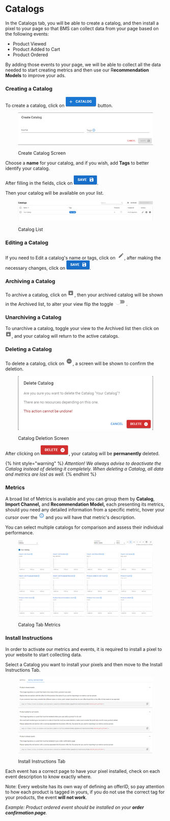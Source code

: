 # Catalogs

In the Catalogs tab, you will be able to create a catalog, and then install a pixel to your page so that BMS can collect data from your page based on the following events:

* Product Viewed
* Product Added to Cart
* Product Ordered

By adding those events to your page, we will be able to collect all the data needed to start creating metrics and then use our R**ecommendation Models** to improve your ads.

### Creating a Catalog

To create a catalog, click on <img src="../../.gitbook/assets/image (16).png" alt="Create Catalog" data-size="line"> button.

<figure><img src="../../.gitbook/assets/image (17).png" alt="" width="539"><figcaption><p>Create Catalog Screen</p></figcaption></figure>

Choose a **name** for your catalog, and if you wish, add **Tags** to better identify your catalog.

After filling in the fields, click on <img src="../../.gitbook/assets/image (18).png" alt="Save" data-size="line">.

Then your catalog will be available on your list.

<figure><img src="../../.gitbook/assets/image (19).png" alt=""><figcaption><p>Catalog List</p></figcaption></figure>

### Editing a Catalog

If you need to Edit a catalog's name or tags, click on <img src="../../.gitbook/assets/image (20).png" alt="Edit" data-size="line">, after making the necessary changes, click on <img src="../../.gitbook/assets/image (21).png" alt="Save" data-size="line">.

### Archiving a Catalog

To archive a catalog, click on <img src="../../.gitbook/assets/image (22).png" alt="Archive" data-size="line">, then your archived catalog will be shown in the Archived list, to alter your view flip the toggle <img src="../../.gitbook/assets/image (23).png" alt="Toggle" data-size="line">.

### Unarchiving a Catalog

To unarchive a catalog, toggle your view to the Archived list then click on <img src="../../.gitbook/assets/image (24).png" alt="Unarchive" data-size="line">, and your catalog will return to the active catalogs.

### Deleting a Catalog

To delete a catalog, click on <img src="../../.gitbook/assets/image (25).png" alt="Delete" data-size="line">, a screen will be shown to confirm the deletion.

<figure><img src="../../.gitbook/assets/image (26).png" alt=""><figcaption><p>Catalog Deletion Screen</p></figcaption></figure>

After clicking on <img src="../../.gitbook/assets/image (27).png" alt="Delete" data-size="line">, your catalog will be **permanently** deleted.

{% hint style="warning" %}
_Attention! We always advise to deactivate the Catalog instead of deleting it completely. When deleting a Catalog, all data and metrics are lost as well._
{% endhint %}

### Metrics

A broad list of Metrics is available and you can group them by **Catalog**, **Import Channel,** and **Recommendation Model,** each presenting its metrics, should you need any detailed information from a specific metric, hover your cursor over the <img src="../../.gitbook/assets/image (33).png" alt="Information" data-size="line"> and you will have that metric's description.

You can select multiple catalogs for comparison and assess their individual performance.

<figure><img src="../../.gitbook/assets/image (35).png" alt=""><figcaption><p>Catalog Tab Metrics</p></figcaption></figure>

### Install Instructions

In order to activate our metrics and events, it is required to install a pixel to your website to start collecting data.

Select a Catalog you want to install your pixels and then move to the Install Instructions Tab.

<figure><img src="../../.gitbook/assets/image (105).png" alt=""><figcaption><p>Install Instructions Tab</p></figcaption></figure>

Each event has a correct page to have your pixel installed, check on each event description to know exactly where.

Note: Every website has its own way of defining an offerID, so pay attention to how each product is tagged in yours, if you do not use the correct tag for your products, the event **will not work**.

_Example: Product ordered event should be installed on your **order confirmation page**._

